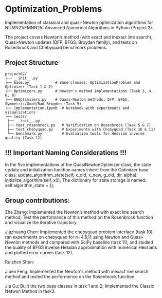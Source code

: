 # Optimization_Problems

Implementation of classical and quasi-Newton optimization algorithms for NUMN21/FMNN25: Advanced Numerical Algorithms in Python (Project 2).

The project covers Newton’s method (with exact and inexact line search), Quasi-Newton updates (DFP, BFGS, Broyden family), and tests on Rosenbrock and Chebyquad benchmark problems.

## Project Structure

    project02/
    ├── __init__.py
    ├── base.py            # Base classes: OptimizationProblem and Optimizer (Task 1 & 2)
    ├── Optimizers.py      # Newton's method implementations (Task 3, 4, 6, 8)
    ├── QNOptimizers.py    # Quasi-Newton methods: DFP, BFGS, Symmetric/Good/Bad Broyden (Task 9)
    ├── Implementation.ipynb  # Notebook with experiments and visualizations
    └── tests/
     ├── __init__.py
     ├── test_rosenbrock.py   # Verification on Rosenbrock (Task 5 & 7)
     ├── test_chebyquad.py    # Experiments with Chebyquad (Task 10 & 11)
     └── benchmark.py         # Evaluation tools for Hessian inverse quality (Task 12)
## !!! Important Naming Considerations !!!
In the five implementations of the QuasiNewtonOptimizer class, the state update and initialization function names inherit from the Optimizer base class: update_algorithm_state(self, x_old, x_new, g_old, dir, alpha); initialize_algorithm(self, x0); The dictionary for state storage is named: self.algorithm_state = {};

## Group contributions:
Zhe Zhang: Implemented the Newton’s method with exact line search method; Test the performance of this method on the Rosenbrock function and visualize the iterative trajectory.

Jiazhuang Chen: Implemented the chebyquad problem interface (task 10), ran experiments on chebyquad for n=4,8,11 using Newton and Quasi-Newton methods and compared with SciPy baseline (task 11), and studied the quality of BFGS inverse Hessian approximation with numerical Hessians and plotted error curves (task 12).

Ruizhen Shen:

Jiuen Feng: Implemented the Newton's method with inexact line search method and tested the performence on the Rosenbrock function.

Jia Gu: Built the two base classes in task 1 and 2; Implemented the Classic Netwon Method in task3.
